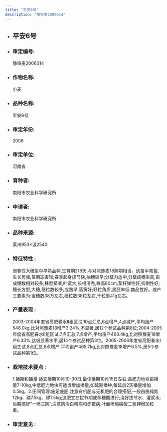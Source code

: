 ```yaml
---
title: "平安6号"
description: "豫审麦2006014"
---
```

* ## 平安6号
* ###  审定编号:  
   豫审麦2006014

*  ### 作物名称:  
   小麦

*   ###  品种名称: 
    平安6号

*   ### 审定年份: 
    2006

*   ### 审定单位:  
    河南省

*   ### 育种者:  
    南阳市农业科学研究所

*   ### 申请者:  
    南阳市农业科学研究所

*   ### 品种来源:  
    莱州953×温2540

*   ### 特征特性 : 
    弱春性大穗型中早熟品种,生育期218天,与对照豫麦18熟期相当。幼苗半匍匐,生长势强,苗期冻害轻;春季起身拔节快,抽穗较早;分蘖力适中,分蘖成穗率高,亩成穗数相对较多;株型紧凑,叶宽大,长相清秀,株高80cm,茎秆弹性好,抗倒性好;穗长方型,大穗,穗粒数较多;成熟早,落黄好;籽粒角质,黑胚率低,商品性好。成产三要素为:亩穗数38万左右,穗粒数38粒左右,千粒重41g左右。

*   ### 产量表现 : 
    2003-2004年度省高肥春水Ⅱ组区试,10点汇总,6点增产,4点减产,平均亩产548.0kg,比对照豫麦18增产3.24%,不显著,居12个参试品种第8位;2004-2005年度省高肥春水Ⅱ组区试,7点汇总,7点增产,平均亩产468.4kg,比对照豫麦18增产6.33%,达极显著水平,居14个参试品种第3位。2005-2006年度省高肥春水Ⅰ组生试,8点汇总,8点增产,平均亩产465.7kg,比对照豫麦18增产6.5%,居5个参试品种第1位。

*   ### 栽培技术要点 : 
    1.播期和播量:适宜播期10月10-30日,最佳播期10月15日左右;高肥力地块亩播量7-10kg,中低肥力地块可适当增加播量,如延期播种,每延后2天播量增加0.5kg。2.田间管理:施足底肥,注意有机肥与无机肥的合理搭配,一般亩施纯氮12kg、磷7.5kg、钾7.5kg;追肥宜在拔节期或孕穗期进行;浇好拔节水、灌浆水;后期搞好“一喷三防”,注意防治白粉病和赤霉病;叶面喷施磷酸二氢钾增加粒重。

*   ### 审定意见 : 
    
